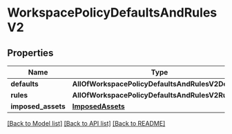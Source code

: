 # WorkspacePolicyDefaultsAndRulesV2

## Properties
Name | Type | Description | Notes
------------ | ------------- | ------------- | -------------
**defaults** | **AllOfWorkspacePolicyDefaultsAndRulesV2Defaults** |  | [optional] 
**rules** | **AllOfWorkspacePolicyDefaultsAndRulesV2Rules** |  | [optional] 
**imposed_assets** | [**ImposedAssets**](ImposedAssets.md) |  | [optional] 

[[Back to Model list]](../README.md#documentation-for-models) [[Back to API list]](../README.md#documentation-for-api-endpoints) [[Back to README]](../README.md)

